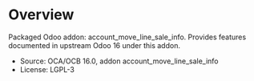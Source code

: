# Overview

Packaged Odoo addon: account_move_line_sale_info. Provides features documented in upstream Odoo 16 under this addon.

- Source: OCA/OCB 16.0, addon account_move_line_sale_info
- License: LGPL-3
